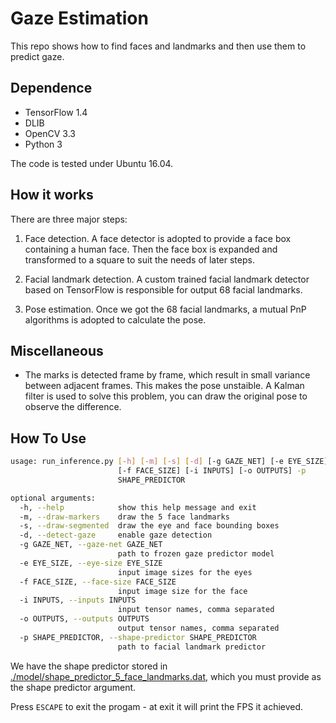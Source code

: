 # Gaze Estimation

This repo shows how to find faces and landmarks and then use them to
predict gaze.

## Dependence
- TensorFlow 1.4
- DLIB
- OpenCV 3.3
- Python 3

The code is tested under Ubuntu 16.04.

## How it works

There are three major steps:

1. Face detection. A face detector is adopted to provide a face box
   containing a human face. Then the face box is expanded and
   transformed to a square to suit the needs of later steps.

2. Facial landmark detection. A custom trained facial landmark
   detector based on TensorFlow is responsible for output 68 facial
   landmarks.

3. Pose estimation. Once we got the 68 facial landmarks, a mutual PnP
   algorithms is adopted to calculate the pose.

## Miscellaneous
- The marks is detected frame by frame, which result in small variance
  between adjacent frames. This makes the pose unstaible. A Kalman
  filter is used to solve this problem, you can draw the original pose
  to observe the difference.

## How To Use

```bash
usage: run_inference.py [-h] [-m] [-s] [-d] [-g GAZE_NET] [-e EYE_SIZE]
                        [-f FACE_SIZE] [-i INPUTS] [-o OUTPUTS] -p
                        SHAPE_PREDICTOR

optional arguments:
  -h, --help            show this help message and exit
  -m, --draw-markers    draw the 5 face landmarks
  -s, --draw-segmented  draw the eye and face bounding boxes
  -d, --detect-gaze     enable gaze detection
  -g GAZE_NET, --gaze-net GAZE_NET
                        path to frozen gaze predictor model
  -e EYE_SIZE, --eye-size EYE_SIZE
                        input image sizes for the eyes
  -f FACE_SIZE, --face-size FACE_SIZE
                        input image size for the face
  -i INPUTS, --inputs INPUTS
                        input tensor names, comma separated
  -o OUTPUTS, --outputs OUTPUTS
                        output tensor names, comma separated
  -p SHAPE_PREDICTOR, --shape-predictor SHAPE_PREDICTOR
                        path to facial landmark predictor
```

We have the shape predictor stored in
[./model/shape_predictor_5_face_landmarks.dat](./model/shape_predictor_5_face_landmarks.dat),
which you must provide as the shape predictor argument.

Press `ESCAPE` to exit the progam - at exit it will print the FPS it
achieved.
